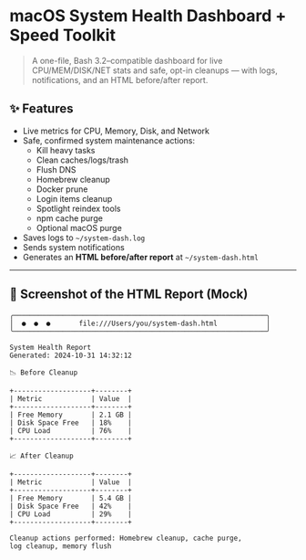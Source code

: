 # macOS System Health Dashboard + Speed Toolkit

> A one-file, Bash 3.2–compatible dashboard for live CPU/MEM/DISK/NET stats and safe, opt-in cleanups — with logs, notifications, and an HTML before/after report.

## ✨ Features
- Live metrics for CPU, Memory, Disk, and Network
- Safe, confirmed system maintenance actions:
  - Kill heavy tasks  
  - Clean caches/logs/trash  
  - Flush DNS  
  - Homebrew cleanup  
  - Docker prune  
  - Login items cleanup  
  - Spotlight reindex tools  
  - npm cache purge  
  - Optional macOS purge  
- Saves logs to `~/system-dash.log`
- Sends system notifications  
- Generates an **HTML before/after report** at `~/system-dash.html`

---

## 📸 Screenshot of the HTML Report (Mock)

```text
╭──────────────────────────────────────────────────────────────╮  
│  ●  ●  ●       file:///Users/you/system-dash.html            │  
╰──────────────────────────────────────────────────────────────╯  

System Health Report
Generated: 2024-10-31 14:32:12

📉 Before Cleanup

+-------------------+--------+
| Metric            | Value  |
+-------------------+--------+
| Free Memory       | 2.1 GB |
| Disk Space Free   | 18%    |
| CPU Load          | 76%    |
+-------------------+--------+

📈 After Cleanup

+-------------------+--------+
| Metric            | Value  |
+-------------------+--------+
| Free Memory       | 5.4 GB |
| Disk Space Free   | 42%    |
| CPU Load          | 29%    |
+-------------------+--------+

Cleanup actions performed: Homebrew cleanup, cache purge,
log cleanup, memory flush
